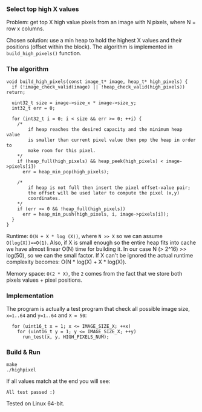 ### Select top high X values

Problem: get top X high value pixels from an image with N pixels, where N = row x columns.

Chosen solution: use a min heap to hold the highest X values and their
positions (offset within the block). The algorithm is implemented in
`build_high_pixels()` function.

### The algorithm
```
void build_high_pixels(const image_t* image, heap_t* high_pixels) {
  if (!image_check_valid(image) || !heap_check_valid(high_pixels)) return;

  uint32_t size = image->size_x * image->size_y;
  int32_t err = 0;

  for (int32_t i = 0; i < size && err >= 0; ++i) {
    /*
        if heap reaches the desired capacity and the minimum heap value
        is smaller than current pixel value then pop the heap in order to
        make room for this pixel.
    */
    if (heap_full(high_pixels) && heap_peek(high_pixels) < image->pixels[i])
      err = heap_min_pop(high_pixels);

    /*
        if heap is not full then insert the pixel offset-value pair;
        the offset will be used later to compute the pixel (x,y)
		coordinates.
    */
    if (err >= 0 && !heap_full(high_pixels))
      err = heap_min_push(high_pixels, i, image->pixels[i]);
  }
}
```

Runtime: `O(N + X * log (X))`, where `N >> X` so we can assume `O(log(X))==O(1)`.
Also, if X is small enough so the entire heap fits into cache we have almost linear O(N) time for building it.
In our case N (> 2^16) >> log(50), so we can the small factor.
If X can't be ignored the actual runtime complexity becomes: O(N * log(X) + X * log(X)).

Memory space: `O(2 * X)`, the `2` comes from the fact that we store both pixels values + pixel positions.

### Implementation
The program is actually a test program that check all possible image size, `x=1..64` and `y=1..64` and `X = 50`: 

```
  for (uint16_t x = 1; x <= IMAGE_SIZE_X; ++x)
    for (uint16_t y = 1; y <= IMAGE_SIZE_X; ++y)
      run_test(x, y, HIGH_PIXELS_NUM);
```

### Build & Run
```
make
./highpixel
```
If all values match at the end you will see:
```
All test passed :)
```
Tested on Linux 64-bit.
